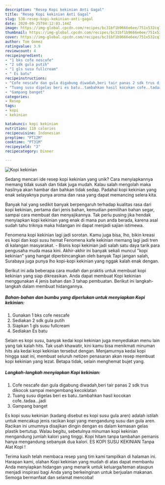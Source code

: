 ```yaml
---
description: "Resep Kopi kekinian Anti Gagal"
title: "Resep Kopi kekinian Anti Gagal"
slug: 538-resep-kopi-kekinian-anti-gagal
date: 2020-09-25T04:12:03.144Z
image: https://img-global.cpcdn.com/recipes/bc31bf1b9666e6ee/751x532cq70/kopi-kekinian-foto-resep-utama.jpg
thumbnail: https://img-global.cpcdn.com/recipes/bc31bf1b9666e6ee/751x532cq70/kopi-kekinian-foto-resep-utama.jpg
cover: https://img-global.cpcdn.com/recipes/bc31bf1b9666e6ee/751x532cq70/kopi-kekinian-foto-resep-utama.jpg
author: Tom Gomez
ratingvalue: 3.9
reviewcount: 4
recipeingredient:
- "1 bks cofe nescafe"
- "2 sdk gula putih"
- "1 gls susu fullcream"
- " Es batu"
recipeinstructions:
- "Cofe nescafe dan gula digabung diwadah,beri tair panas 2 sdk trus dikocok sampai mengembang kecoklatan"
- "Tuang susu digelas beri es batu..tambahkan hasil kocokan cofe..tadaa...jadi"
- "Gampang banget"
categories:
- Resep
tags:
- kopi
- kekinian

katakunci: kopi kekinian 
nutrition: 110 calories
recipecuisine: Indonesian
preptime: "PT12M"
cooktime: "PT31M"
recipeyield: "3"
recipecategory: Dinner

---
```



![Kopi kekinian](https://img-global.cpcdn.com/recipes/bc31bf1b9666e6ee/751x532cq70/kopi-kekinian-foto-resep-utama.jpg)

Sedang mencari ide resep kopi kekinian yang unik? Cara menyiapkannya memang tidak susah dan tidak juga mudah. Kalau salah mengolah maka hasilnya akan hambar dan bahkan tidak sedap. Padahal kopi kekinian yang enak selayaknya punya aroma dan rasa yang dapat memancing selera kita.

Banyak hal yang sedikit banyak berpengaruh terhadap kualitas rasa dari kopi kekinian, pertama dari jenis bahan, kemudian pemilihan bahan segar, sampai cara membuat dan menyajikannya. Tak perlu pusing jika hendak menyiapkan kopi kekinian yang enak di mana pun anda berada, karena asal sudah tahu triknya maka hidangan ini dapat menjadi sajian istimewa.

Fenomena kopi kekinian lagi jadi sorotan. Kamu juga bisa, lho, bikin kreasi es kopi dan kopi susu hemat Fenomena kafe kekinian memang lagi jadi tren di kalangan masyarakat. - Bisnis kopi kekinian jadi salah satu daya tarik para pengusaha muda masa kini. Akhir-akhir ini banyak sekali muncul &#34;kopi kekinian&#34; yang hangat diperbincangkan oleh banyak Tapi jangan salah, Surabaya juga punya lho kopi-kopi kekinian yang nggak kalah enak dengan.


Berikut ini ada beberapa cara mudah dan praktis untuk membuat kopi kekinian yang siap dikreasikan. Anda dapat membuat Kopi kekinian menggunakan 4 jenis bahan dan 3 tahap pembuatan. Berikut ini langkah-langkah dalam membuat hidangannya.

<!--inarticleads1-->

##### Bahan-bahan dan bumbu yang diperlukan untuk menyiapkan Kopi kekinian:

1. Gunakan 1 bks cofe nescafe
1. Sediakan 2 sdk gula putih
1. Siapkan 1 gls susu fullcream
1. Sediakan  Es batu


Selain es kopi susu, banyak kedai kopi kekinian juga menyediakan menu lain yang tak kalah hits. Tak usah khawatir, kini kamu bisa menikmati minuman hits ala kedai kopi kekinian tersebut dengan. Menjamurnya kedai kopi hingga saat ini, membuat seluruh netizen penasaran akan resep membuat kopi kekinian yang lezat. Betapa tidak, selain menghemat bujet yang. 

<!--inarticleads2-->

##### Langkah-langkah menyiapkan Kopi kekinian:

1. Cofe nescafe dan gula digabung diwadah,beri tair panas 2 sdk trus dikocok sampai mengembang kecoklatan
1. Tuang susu digelas beri es batu..tambahkan hasil kocokan cofe..tadaa...jadi
1. Gampang banget


Es kopi susu kekinian (kadang disebut es kopi susu gula aren) adalah istilah untuk mencakup jenis racikan kopi yang mengandung susu dan gula aren. Racikan ini umumnya disajikan dingin dengan es dalam kemasan gelas plastik bertutup. Walau begitu, sebetulnya minuman kopi kekinian mengandung jumlah kalori yang tinggi. Kopi hitam tanpa tambahan pemanis hanya mengandung sebanyak dua kalori. ES KOPI SUSU KEKINIAN Tanpa Alat Kopi ! 

Terima kasih telah membaca resep yang tim kami tampilkan di halaman ini. Harapan kami, olahan Kopi kekinian yang mudah di atas dapat membantu Anda menyiapkan hidangan yang menarik untuk keluarga/teman ataupun menjadi inspirasi bagi Anda yang berkeinginan untuk berjualan makanan. Semoga bermanfaat dan selamat mencoba!
